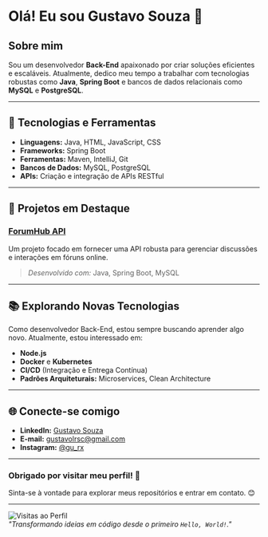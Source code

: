 # Olá! Eu sou Gustavo Souza 👋

## Sobre mim
Sou um desenvolvedor **Back-End** apaixonado por criar soluções eficientes e escaláveis. Atualmente, dedico meu tempo a trabalhar com tecnologias robustas como **Java**, **Spring Boot** e bancos de dados relacionais como **MySQL** e **PostgreSQL**.

---

## 🚀 Tecnologias e Ferramentas

- **Linguagens:** Java, HTML, JavaScript, CSS
- **Frameworks:** Spring Boot
- **Ferramentas:** Maven, IntelliJ, Git
- **Bancos de Dados:** MySQL, PostgreSQL
- **APIs:** Criação e integração de APIs RESTful

---

## 🌟 Projetos em Destaque

### [ForumHub API](#)
Um projeto focado em fornecer uma API robusta para gerenciar discussões e interações em fóruns online.

> *Desenvolvido com:* Java, Spring Boot, MySQL

---

## 📚 Explorando Novas Tecnologias
Como desenvolvedor Back-End, estou sempre buscando aprender algo novo. Atualmente, estou interessado em:

- **Node.js**
- **Docker** e **Kubernetes**
- **CI/CD** (Integração e Entrega Contínua)
- **Padrões Arquiteturais:** Microservices, Clean Architecture

---

## 🌐 Conecte-se comigo

- **LinkedIn:** [Gustavo Souza](https://www.linkedin.com/in/gustavolrsc/)
- **E-mail:** gustavolrsc@gmail.com
- **Instagram:** [@gu_rx](https://www.instagram.com/gu_rx/)

---

### Obrigado por visitar meu perfil! 🚀
Sinta-se à vontade para explorar meus repositórios e entrar em contato. 😊

---

![Visitas ao Perfil](https://komarev.com/ghpvc/?username=gustavolrsc&color=blue)  
*"Transformando ideias em código desde o primeiro `Hello, World!`."*

